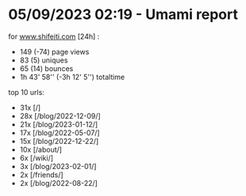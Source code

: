 # 05/09/2023 02:19 - Umami report
for www.shifeiti.com [24h] :

 - 149 (-74) page views
 - 83 (5) uniques
 - 65 (14) bounces
 - 1h 43' 58'' (-3h 12' 5'') totaltime


top 10 urls:
 - 31x [/]
 - 28x [/blog/2022-12-09/]
 - 21x [/blog/2023-01-12/]
 - 17x [/blog/2022-05-07/]
 - 15x [/blog/2022-12-22/]
 - 10x [/about/]
 - 6x [/wiki/]
 - 3x [/blog/2023-02-01/]
 - 2x [/friends/]
 - 2x [/blog/2022-08-22/]


